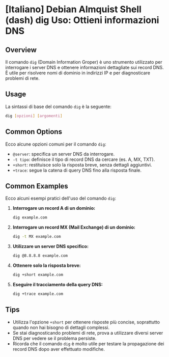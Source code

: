 # [Italiano] Debian Almquist Shell (dash) dig Uso: Ottieni informazioni DNS

## Overview
Il comando `dig` (Domain Information Groper) è uno strumento utilizzato per interrogare i server DNS e ottenere informazioni dettagliate sui record DNS. È utile per risolvere nomi di dominio in indirizzi IP e per diagnosticare problemi di rete.

## Usage
La sintassi di base del comando `dig` è la seguente:

```bash
dig [opzioni] [argomenti]
```

## Common Options
Ecco alcune opzioni comuni per il comando `dig`:

- `@server`: specifica un server DNS da interrogare.
- `-t tipo`: definisce il tipo di record DNS da cercare (es. A, MX, TXT).
- `+short`: restituisce solo la risposta breve, senza dettagli aggiuntivi.
- `+trace`: segue la catena di query DNS fino alla risposta finale.

## Common Examples
Ecco alcuni esempi pratici dell'uso del comando `dig`:

1. **Interrogare un record A di un dominio:**

   ```bash
   dig example.com
   ```

2. **Interrogare un record MX (Mail Exchange) di un dominio:**

   ```bash
   dig -t MX example.com
   ```

3. **Utilizzare un server DNS specifico:**

   ```bash
   dig @8.8.8.8 example.com
   ```

4. **Ottenere solo la risposta breve:**

   ```bash
   dig +short example.com
   ```

5. **Eseguire il tracciamento della query DNS:**

   ```bash
   dig +trace example.com
   ```

## Tips
- Utilizza l'opzione `+short` per ottenere risposte più concise, soprattutto quando non hai bisogno di dettagli complessi.
- Se stai diagnosticando problemi di rete, prova a utilizzare diversi server DNS per vedere se il problema persiste.
- Ricorda che il comando `dig` è molto utile per testare la propagazione dei record DNS dopo aver effettuato modifiche.